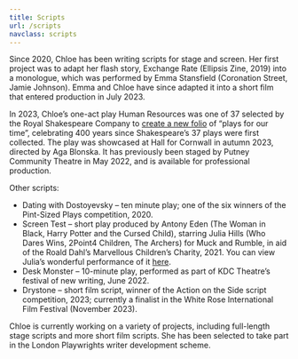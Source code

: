 ```yaml
---
title: Scripts
url: /scripts
navclass: scripts
---
```

Since 2020, Chloe has been writing scripts for stage and screen. Her first project was to adapt her flash story, Exchange Rate (Ellipsis Zine, 2019) into a monologue, which was performed by Emma Stansfield (Coronation Street, Jamie Johnson). Emma and Chloe have since adapted it into a short film that entered production in July 2023.

In 2023, Chloe’s one-act play Human Resources  was one of 37 selected by the Royal Shakespeare Company to [create a new folio](https://37plays.co.uk/) of “plays for our time”, celebrating 400 years since Shakespeare’s 37 plays were first collected. The play was showcased at Hall for Cornwall in autumn 2023, directed by Aga Blonska. It has previously been staged by Putney Community Theatre in May 2022, and is available for professional production. 

Other scripts:

* Dating with Dostoyevsky – ten minute play; one of the six winners of the Pint-Sized Plays competition, 2020. 
* Screen Test – short play produced by Antony Eden (The Woman in Black, Harry Potter and the Cursed Child), starring Julia Hills (Who Dares Wins, 2Point4 Children, The Archers) for Muck and Rumble, in aid of the Roald Dahl’s Marvellous Children’s Charity, 2021. You can view Julia’s wonderful performance of it [here](https://www.youtube.com/watch?v=nX059EwW5Qg). 
* Desk Monster – 10-minute play, performed as part of KDC Theatre’s festival of new writing, June 2022.
* Drystone – short film script, winner of the Action on the Side script competition, 2023; currently a finalist in the White Rose International Film Festival (November 2023).

Chloe is currently working on a variety of projects, including full-length stage scripts and more short film scripts. She has been selected to take part in the London Playwrights writer development scheme.